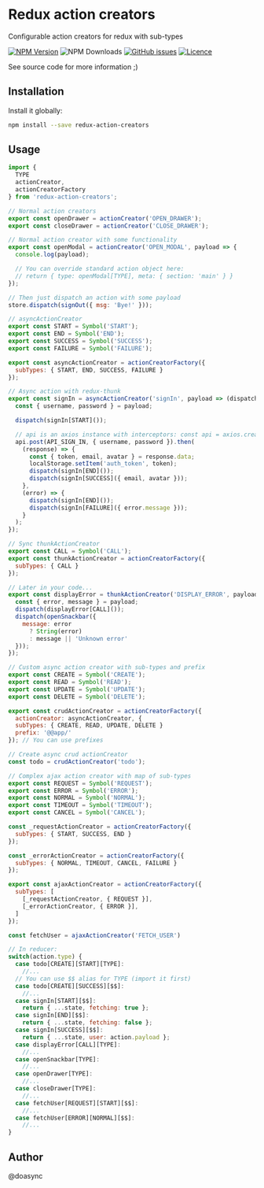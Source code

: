 # Redux action creators

Configurable action creators for redux with sub-types

[![NPM Version][npm-image]][npm-url] ![NPM Downloads][downloads-image] [![GitHub issues][issues-image]][issues-url] [![Licence][license-image]][license-url]

[npm-image]: https://img.shields.io/npm/v/redux-action-creators.svg
[npm-url]: https://www.npmjs.com/package/redux-action-creators
[downloads-image]: https://img.shields.io/npm/dw/redux-action-creators.svg
[deps-image]: https://david-dm.org/doasync/redux-action-creators.svg
[issues-image]: https://img.shields.io/github/issues/doasync/redux-action-creators.svg
[issues-url]: https://github.com/doasync/redux-action-creators/issues
[license-image]: https://img.shields.io/badge/license-MIT-blue.svg
[license-url]: https://raw.githubusercontent.com/doasync/redux-action-creators/master/LICENSE

See source code for more information ;)

## Installation

Install it globally:

```bash
npm install --save redux-action-creators
```

## Usage

```javascript
import {
  TYPE
  actionCreator,
  actionCreatorFactory
} from 'redux-action-creators';

// Normal action creators
export const openDrawer = actionCreator('OPEN_DRAWER');
export const closeDrawer = actionCreator('CLOSE_DRAWER');

// Normal action creator with some functionality
export const openModal = actionCreator('OPEN_MODAL', payload => {
  console.log(payload);

  // You can override standard action object here:
  // return { type: openModal[TYPE], meta: { section: 'main' } }
});

// Then just dispatch an action with some payload
store.dispatch(signOut({ msg: 'Bye!' }));

// asyncActionCreator
export const START = Symbol('START');
export const END = Symbol('END');
export const SUCCESS = Symbol('SUCCESS');
export const FAILURE = Symbol('FAILURE');

export const asyncActionCreator = actionCreatorFactory({
  subTypes: { START, END, SUCCESS, FAILURE }
});

// Async action with redux-thunk
export const signIn = asyncActionCreator('signIn', payload => (dispatch) => {
  const { username, password } = payload;

  dispatch(signIn[START]());

  // api is an axios instance with interceptors: const api = axios.create({ baseURL: apiRoot });
  api.post(API_SIGN_IN, { username, password }).then(
    (response) => {
      const { token, email, avatar } = response.data;
      localStorage.setItem('auth_token', token);
      dispatch(signIn[END]());
      dispatch(signIn[SUCCESS]({ email, avatar }));
    },
    (error) => {
      dispatch(signIn[END]());
      dispatch(signIn[FAILURE]({ error.message }));
    }
  );
});

// Sync thunkActionCreator
export const CALL = Symbol('CALL');
export const thunkActionCreator = actionCreatorFactory({
  subTypes: { CALL }
});

// Later in your code...
export const displayError = thunkActionCreator('DISPLAY_ERROR', payload => (dispatch) => {
  const { error, message } = payload;
  dispatch(displayError[CALL]());
  dispatch(openSnackbar({
    message: error
      ? String(error)
      : message || 'Unknown error'
  }));
});

// Custom async action creator with sub-types and prefix
export const CREATE = Symbol('CREATE');
export const READ = Symbol('READ');
export const UPDATE = Symbol('UPDATE');
export const DELETE = Symbol('DELETE');

export const crudActionCreator = actionCreatorFactory({
  actionCreator: asyncActionCreator, {
  subTypes: { CREATE, READ, UPDATE, DELETE }
  prefix: '@@app/'
}); // You can use prefixes

// Create async crud actionCreator
const todo = crudActionCreator('todo');

// Complex ajax action creator with map of sub-types
export const REQUEST = Symbol('REQUEST');
export const ERROR = Symbol('ERROR');
export const NORMAL = Symbol('NORMAL');
export const TIMEOUT = Symbol('TIMEOUT');
export const CANCEL = Symbol('CANCEL');

const _requestActionCreator = actionCreatorFactory({
  subTypes: { START, SUCCESS, END }
});

const _errorActionCreator = actionCreatorFactory({
  subTypes: { NORMAL, TIMEOUT, CANCEL, FAILURE }
});

export const ajaxActionCreator = actionCreatorFactory({
  subTypes: [
    [_requestActionCreator, { REQUEST }],
    [_errorActionCreator, { ERROR }],
  ]
});

const fetchUser = ajaxActionCreator('FETCH_USER')

// In reducer:
switch(action.type) {
  case todo[CREATE][START][TYPE]:
    //...
  // You can use $$ alias for TYPE (import it first)
  case todo[CREATE][SUCCESS][$$]:
    //...
  case signIn[START][$$]:
    return { ...state, fetching: true };
  case signIn[END][$$]:
    return { ...state, fetching: false };
  case signIn[SUCCESS][$$]:
    return { ...state, user: action.payload };
  case displayError[CALL][TYPE]:
    //...
  case openSnackbar[TYPE]:
    //...
  case openDrawer[TYPE]:
    //...
  case closeDrawer[TYPE]:
    //...
  case fetchUser[REQUEST][START][$$]:
    //...
  case fetchUser[ERROR][NORMAL][$$]:
    //...
}
```

## Author

@doasync
